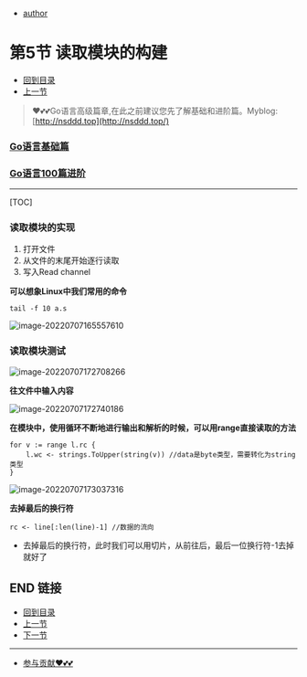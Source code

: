 + [author](https://github.com/3293172751)

# 第5节 读取模块的构建

+ [回到目录](../README.md)
+ [上一节](4.md)
> ❤️💕💕Go语言高级篇章,在此之前建议您先了解基础和进阶篇。Myblog:[http://nsddd.top](http://nsddd.top/)
###  **[Go语言基础篇](https://github.com/3293172751/Block_Chain/blob/master/TOC.md)**
###  **[Go语言100篇进阶](https://github.com/3293172751/Block_Chain/blob/master/Gomd_super/README.md)**
---
[TOC]

### 读取模块的实现

1. 打开文件
2. 从文件的末尾开始逐行读取
3. 写入Read channel

**可以想象Linux中我们常用的命令**

```
tail -f 10 a.s 
```

![image-20220707165557610](http://sm.nsddd.top/smimage-20220707165557610.png)



### 读取模块测试

![image-20220707172708266](http://sm.nsddd.top/smimage-20220707172708266.png)

**往文件中输入内容**

![image-20220707172740186](http://sm.nsddd.top/smimage-20220707172740186.png)

**在模块中，使用循环不断地进行输出和解析的时候，可以用range直接读取的方法**

```
for v := range l.rc {
	l.wc <- strings.ToUpper(string(v)) //data是byte类型，需要转化为string类型
}
```

![image-20220707173037316](http://sm.nsddd.top/smimage-20220707173037316.png)

**去掉最后的换行符**

```
rc <- line[:len(line)-1] //数据的流向
```

+ 去掉最后的换行符，此时我们可以用切片，从前往后，最后一位换行符-1去掉就好了



## END 链接

+ [回到目录](../README.md)
+ [上一节](4.md)
+ [下一节](6.md)
---
+ [参与贡献❤️💕💕](https://github.com/3293172751/Block_Chain/blob/master/Git/git-contributor.md)